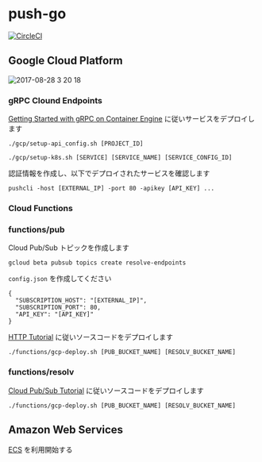 # push-go

[![CircleCI](https://circleci.com/gh/nokamoto/push-go/tree/master.svg?style=svg)](https://circleci.com/gh/nokamoto/push-go/tree/master)

## Google Cloud Platform

![2017-08-28 3 20 18](https://user-images.githubusercontent.com/4374383/29752810-dc2a9d10-8b9f-11e7-8e79-bbe4621fcf46.png)

### gRPC Clound Endpoints
[Getting Started with gRPC on Container Engine](https://cloud.google.com/endpoints/docs/quickstart-grpc-container-engine) に従いサービスをデプロイします

```
./gcp/setup-api_config.sh [PROJECT_ID]
```

```
./gcp/setup-k8s.sh [SERVICE] [SERVICE_NAME] [SERVICE_CONFIG_ID]
```

認証情報を作成し、以下でデプロイされたサービスを確認します

```
pushcli -host [EXTERNAL_IP] -port 80 -apikey [API_KEY] ...
```

### Cloud Functions
### functions/pub

Cloud Pub/Sub トピックを作成します

```
gcloud beta pubsub topics create resolve-endpoints
```

`config.json` を作成してください

```
{
  "SUBSCRIPTION_HOST": "[EXTERNAL_IP]",
  "SUBSCRIPTION_PORT": 80,
  "API_KEY": "[API_KEY]"
}
```

[HTTP Tutorial](https://cloud.google.com/functions/docs/tutorials/http) に従いソースコードをデプロイします

```
./functions/gcp-deploy.sh [PUB_BUCKET_NAME] [RESOLV_BUCKET_NAME]
```

### functions/resolv

[Cloud Pub/Sub Tutorial](https://cloud.google.com/functions/docs/tutorials/pubsub) に従いソースコードをデプロイします

```
./functions/gcp-deploy.sh [PUB_BUCKET_NAME] [RESOLV_BUCKET_NAME]
```

## Amazon Web Services
[ECS](http://docs.aws.amazon.com/ja_jp/AmazonECS/latest/developerguide/ECS_GetStarted.html) を利用開始する
